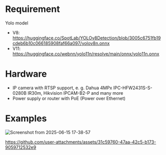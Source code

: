 # Requirement

Yolo model
 - V8: https://huggingface.co/SpotLab/YOLOv8Detection/blob/3005c6751fb19cdeb6b10c066185908faf66a097/yolov8n.onnx
 - V11: https://huggingface.co/webnn/yolo11n/resolve/main/onnx/yolo11n.onnx

# Hardware

 - IP camera with RTSP support, e. g. Dahua 4MPx IPC-HFW2431S-S-0280B IR30m, Hikvision IPCAM-B2-P and many more
 - Power supply or router with PoE (Power over Ethernet)

# Examples

![Screenshot from 2025-06-15 17-38-57](https://github.com/user-attachments/assets/46acd9e7-4d37-4ff4-a9d5-564e519acf75)



https://github.com/user-attachments/assets/31c59760-47aa-42c5-b173-9059712532e9

